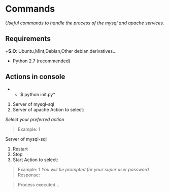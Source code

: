 # Commands
*Useful commands to handle the process of the mysql and apache services.*
## Requirements
  +**S.O**: Ubuntu,Mint,Debian,Other debian derivatives...
 + Python 2.7 (recommended)
 ## Actions in console
 + * $ python init.py*
 
1) Server of mysql-sql
2) Server of apache
Action to select:

*Select your preferred action*
> Example: 1

Server of mysql-sql

1) Restart 
2) Stop 
3) Start 
Action to select:

> Example: 1
 *You will be prompted for your super user password*
> Response:

>Process executed...


